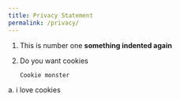 ```yaml
---
title: Privacy Statement
permalink: /privacy/
---
```





1. This is number one **something indented again**

2. Do you want cookies

	 ```
	 Cookie monster 
	 ```

a. i love cookies